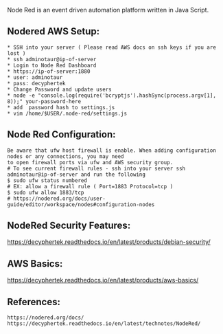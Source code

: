 Node Red is an event driven automation platform written in Java Script. 

Nodered AWS Setup:
-----------------

    * SSH into your server ( Please read AWS docs on ssh keys if you are lost )
    * ssh adminotaur@ip-of-server
    * Login to Node Red Dashboard
    * https://ip-of-server:1880
    * user: adminotaur
    * pass: decyphertek
    * Change Password and update users
    * node -e "console.log(require('bcryptjs').hashSync(process.argv[1], 8));" your-password-here
    * add  password hash to settings.js
    * vim /home/$USER/.node-red/settings.js

Node Red Configuration:
------------------------

    Be aware that ufw host firewall is enable. When adding configuration nodes or any connections, you may need 
    to open firewall ports via ufw and AWS security group.
    # To see current firewall rules - ssh into your server ssh adminotaur@ip-of-server and run the following
    $ sudo ufw status numbered
    # EX: allow a firewall rule ( Port=1883 Protocol=tcp )
    $ sudo ufw allow 1883/tcp 
    # https://nodered.org/docs/user-guide/editor/workspace/nodes#configuration-nodes

NodeRed Security Features:
--------------------------

https://decyphertek.readthedocs.io/en/latest/products/debian-security/

AWS Basics:
-----------

https://decyphertek.readthedocs.io/en/latest/products/aws-basics/

References:
------------

    https://nodered.org/docs/
    https://decyphertek.readthedocs.io/en/latest/technotes/NodeRed/
